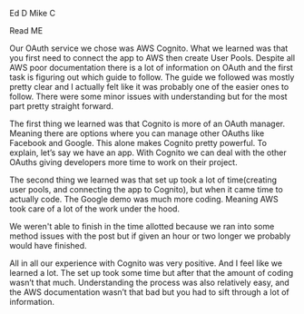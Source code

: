 Ed D
Mike C

Read ME

Our OAuth service we chose was AWS Cognito. What we learned was that you first need to connect the app to AWS then create User Pools. Despite all AWS poor documentation there is a lot of information on OAuth and the first task is figuring out which guide to follow. The guide we followed was mostly pretty clear and I actually felt like it was probably one of the easier ones to follow. There were some minor issues with understanding but for the most part pretty straight forward. 

The first thing we learned was that Cognito is more of an OAuth manager. Meaning there are options where you can manage other OAuths like Facebook and Google. This alone makes Cognito pretty powerful. To explain, let’s say we have an app. With Cognito we can deal with the other OAuths giving developers more time to work on their project. 

The second thing we learned was that set up took a lot of time(creating user pools, and connecting the app to Cognito), but when it came time to actually code. The Google demo was much more coding. Meaning AWS took care of a lot of the work under the hood.

We weren't able to finish in the time allotted because we ran into some method issues with the post but if given an hour or two longer we probably would have finished.

All in all our experience with Cognito was very positive. And I feel like we learned a lot. The set up took some time but after that the amount of coding wasn’t that much. Understanding the process was also relatively easy, and the AWS documentation wasn’t that bad but you had to sift through a lot of information. 
